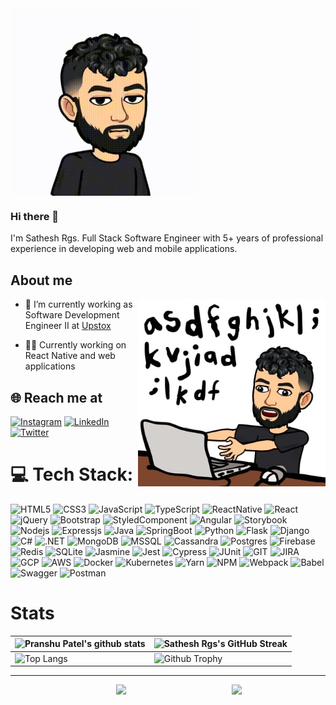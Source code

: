 <img align="center" width="300" height="300" src="https://github.com/satheshrgs/satheshrgs/blob/b9f962b63be47a4ee1daa1bace53d669e6f8ea78/assets/bitmoji.gif">

### Hi there 👋
I'm Sathesh Rgs. Full Stack Software Engineer with 5+ years of professional experience in developing web and mobile applications.

## About me

<img align="right" width="300" height="300" src="https://raw.githubusercontent.com/satheshrgs/satheshrgs/initial/assets/bitmoji.jpeg">


- 🔭 I’m currently working as Software Development Engineer II at [Upstox](https://upstox.com/)

- 👨‍💻 Currently working on React Native and web applications


## 🌐 Reach me at
[![Instagram](https://img.shields.io/badge/Instagram-%23E4405F.svg?&style=for-the-badge&logo=Instagram&logoColor=white)](https://www.instagram.com/satheshrgs/) 
[![LinkedIn](https://img.shields.io/badge/LinkedIn-%230077B5.svg?&style=for-the-badge&logo=linkedin&logoColor=white)](https://www.linkedin.com/in/sathesh-rgs-536123a0/) 
[![Twitter](https://img.shields.io/badge/Twitter-%231DA1F2.svg?&style=for-the-badge&logo=Twitter&logoColor=white)](https://twitter.com/sathesh_rgs) 


# 💻 Tech Stack:
<span><img alt="HTML5" src="https://img.shields.io/badge/HTML5-E34F26?style=for-the-badge&logo=html5&logoColor=white" ></span>
<span><img alt="CSS3" src="https://img.shields.io/badge/CSS3-1572B6?style=for-the-badge&logo=css3&logoColor=whitee" ></span>
<span><img alt="JavaScript" src="https://img.shields.io/badge/JavaScript-323330?style=for-the-badge&logo=javascript&logoColor=F7DF1E" ></span>
<span><img alt="TypeScript" src="https://img.shields.io/badge/TypeScript-007ACC?style=for-the-badge&logo=typescript&logoColor=white" ></span>
<span><img alt="ReactNative" src="https://img.shields.io/badge/React_Native-20232A?style=for-the-badge&logo=react&logoColor=61DAFB"></span>
<span><img alt="React" src="https://img.shields.io/badge/React-20232A?style=for-the-badge&logo=react&logoColor=61DAFB"></span>
<span><img alt="jQuery" src="https://img.shields.io/badge/jQuery-0769AD?style=for-the-badge&logo=jquery&logoColor=white"></span>
<span><img alt="Bootstrap" src="https://img.shields.io/badge/Bootstrap-563D7C?style=for-the-badge&logo=bootstrap&logoColor=white"></span>
<span><img alt="StyledComponent" src="https://img.shields.io/badge/styled--components-DB7093?style=for-the-badge&logo=styled-components&logoColor=white"></span>
<span><img alt="Angular" src="https://img.shields.io/badge/Angular-DD0031?style=for-the-badge&logo=angular&logoColor=white"></span>
<span><img alt="Storybook" src="https://img.shields.io/badge/storybook-FF4785?style=for-the-badge&logo=storybook&logoColor=white"></span>
<span><img alt="Nodejs" src="https://img.shields.io/badge/Node.js-339933?style=for-the-badge&logo=nodedotjs&logoColor=white"></span>
<span><img alt="Expressjs" src="https://img.shields.io/badge/Express.js-000000?style=for-the-badge&logo=express&logoColor=white"></span>
<span><img alt="Java" src="https://img.shields.io/badge/Java-ED8B00?style=for-the-badge&logo=java&logoColor=white" ></span>
<span><img alt="SpringBoot" src="https://img.shields.io/badge/Spring_Boot-F2F4F9?style=for-the-badge&logo=spring-boot"></span>
<span><img alt="Python" src="https://img.shields.io/badge/Python-FFD43B?style=for-the-badge&logo=python&logoColor=blue" ></span>
<span><img alt="Flask" src="https://img.shields.io/badge/Flask-000000?style=for-the-badge&logo=flask&logoColor=white"></span>
<span><img alt="Django" src="https://img.shields.io/badge/Django-092E20?style=for-the-badge&logo=django&logoColor=green"></span>
<span><img alt="C#" src="https://img.shields.io/badge/c%23-%23239120.svg?style=for-the-badge&logo=c-sharp&logoColor=white"></span>
<span><img alt=".NET" src="https://img.shields.io/badge/.NET-5C2D91?style=for-the-badge&logo=.net&logoColor=white"></span>
<span><img alt="MongoDB" src="https://img.shields.io/badge/MongoDB-4EA94B?style=for-the-badge&logo=mongodb&logoColor=white"></span>
<span><img alt="MSSQL" src="https://img.shields.io/badge/Microsoft_SQL_Server-CC2927?style=for-the-badge&logo=microsoft-sql-server&logoColor=white"></span>
<span><img alt="Cassandra" src="https://img.shields.io/badge/Cassandra-1287B1?style=for-the-badge&logo=apache%20cassandra&logoColor=white"></span>
<span><img alt="Postgres" src="https://img.shields.io/badge/PostgreSQL-316192?style=for-the-badge&logo=postgresql&logoColor=white"></span>
<span><img alt="Firebase" src="https://img.shields.io/badge/firebase-ffca28?style=for-the-badge&logo=firebase&logoColor=black"></span>
<span><img alt="Redis" src="https://img.shields.io/badge/redis-%23DD0031.svg?&style=for-the-badge&logo=redis&logoColor=white"></span>
<span><img alt="SQLite" src="https://img.shields.io/badge/SQLite-07405E?style=for-the-badge&logo=sqlite&logoColor=white"></span>
<span><img alt="Jasmine" src="https://img.shields.io/badge/Jasmine-8A4182?style=for-the-badge&logo=Jasmine&logoColor=white"></span>
<span><img alt="Jest" src="https://img.shields.io/badge/Jest-C21325?style=for-the-badge&logo=jest&logoColor=white"></span>
<span><img alt="Cypress" src="https://img.shields.io/badge/Cypress-17202C?style=for-the-badge&logo=cypress&logoColor=white"></span>
<span><img alt="JUnit" src="https://img.shields.io/badge/Junit5-25A162?style=for-the-badge&logo=junit5&logoColor=white"></span>
<span><img alt="GIT" src="https://img.shields.io/badge/GIT-E44C30?style=for-the-badge&logo=git&logoColor=white"></span>
<span><img alt="JIRA" src="https://img.shields.io/badge/Jira-0052CC?style=for-the-badge&logo=Jira&logoColor=white"></span>
<span><img alt="GCP" src="https://img.shields.io/badge/Google_Cloud-4285F4?style=for-the-badge&logo=google-cloud&logoColor=white"></span>
<span><img alt="AWS" src="https://img.shields.io/badge/Amazon_AWS-FF9900?style=for-the-badge&logo=amazonaws&logoColor=white"></span>
<span><img alt="Docker" src="https://img.shields.io/badge/Docker-2CA5E0?style=for-the-badge&logo=docker&logoColor=white"></span>
<span><img alt="Kubernetes" src="https://img.shields.io/badge/kubernetes-326ce5.svg?&style=for-the-badge&logo=kubernetes&logoColor=white"></span>
<span><img alt="Yarn" src="https://img.shields.io/badge/Yarn-2C8EBB?style=for-the-badge&logo=yarn&logoColor=white"></span>
<span><img alt="NPM" src="https://img.shields.io/badge/npm-CB3837?style=for-the-badge&logo=npm&logoColor=white"></span>
<span><img alt="Webpack" src="https://img.shields.io/badge/Webpack-8DD6F9?style=for-the-badge&logo=Webpack&logoColor=white"></span>
<span><img alt="Babel" src="https://img.shields.io/badge/Babel-F9DC3E?style=for-the-badge&logo=babel&logoColor=white"></span>
<span><img alt="Swagger" src="https://img.shields.io/badge/Swagger-85EA2D?style=for-the-badge&logo=Swagger&logoColor=white"></span>
<span><img alt="Postman" src="https://img.shields.io/badge/Postman-FF6C37?style=for-the-badge&logo=Postman&logoColor=white"></span>





# Stats

| ![Pranshu Patel's github stats](https://github-readme-stats.vercel.app/api?username=satheshrgs&theme=default&hide_border=false&include_all_commits=true&count_private=true) | ![Sathesh Rgs's GitHub Streak](https://github-readme-streak-stats.herokuapp.com/?user=satheshrgs&theme=default&hide_border=false&include_all_commits=true&count_private=true) |
| --- | --- |
| ![Top Langs](https://github-readme-stats.vercel.app/api/top-langs/?username=satheshrgs&theme=default&hide_border=false&include_all_commits=true&count_private=true&layout=compact) | ![Github Trophy](https://github-profile-trophy.vercel.app/?username=satheshrgs&include_all_commits=true&count_private=true) |

---

<img align="right" width="150" src="https://user-images.githubusercontent.com/70943732/209951571-93b7afe5-f523-4683-b725-5d94b287e94e.png">

<div align="center">
   <img src="https://visitcount.itsvg.in/api?id=satheshrgs&icon=0&color=0">
</div>
